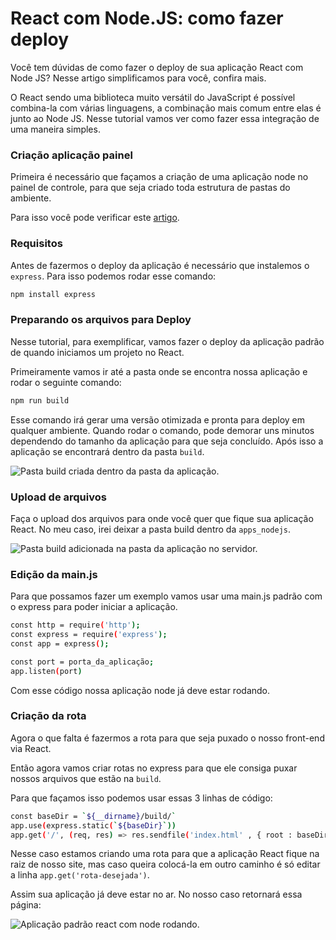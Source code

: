 # React com Node.JS: como fazer deploy

Você tem dúvidas de como fazer o deploy de sua aplicação React com Node JS? Nesse artigo simplificamos para você, confira mais.

O React sendo uma biblioteca muito versátil do JavaScript é possível combina-la com várias linguagens, a combinação mais comum entre elas é junto ao Node JS. Nesse tutorial vamos ver como fazer essa integração de uma maneira simples.

### Criação aplicação painel
Primeira é necessário que façamos a criação de uma aplicação node no painel de controle, para que seja criado toda estrutura de pastas do ambiente.

Para isso você pode verificar este [artigo](https://king.host/wiki/artigo/como-criar-uma-aplicacao-nodejs/).

### Requisitos
Antes de fazermos o deploy da aplicação é necessário que instalemos o `express`. Para isso podemos rodar esse comando:

```sh
npm install express
```

### Preparando os arquivos para Deploy
Nesse tutorial, para exemplificar, vamos fazer o deploy da aplicação padrão de quando iniciamos um projeto no React.

Primeiramente vamos ir até a pasta onde se encontra nossa aplicação e rodar o seguinte comando:

```sh
npm run build
```

Esse comando irá gerar uma versão otimizada e pronta para deploy em qualquer ambiente. Quando rodar o comando, pode demorar uns minutos dependendo do tamanho da aplicação para que seja concluído. Após isso a aplicação se encontrará dentro da pasta `build`.

![Pasta build criada dentro da pasta da aplicação.](https://i.imgur.com/WbYqOJJ.png)

### Upload de arquivos

Faça o upload dos arquivos para onde você quer que fique sua aplicação React. No meu caso, irei deixar a pasta build dentro da `apps_nodejs`.

![Pasta build adicionada na pasta da aplicação no servidor.](https://i.imgur.com/kyU2Fr0.png)

### Edição da main.js

Para que possamos fazer um exemplo vamos usar uma main.js padrão com o express para poder iniciar a aplicação.

```sh
const http = require('http');
const express = require('express');
const app = express();

const port = porta_da_aplicação;
app.listen(port)
```

Com esse código nossa aplicação node já deve estar rodando.

### Criação da rota
Agora o que falta é fazermos a rota para que seja puxado o nosso front-end via React.

Então agora vamos criar rotas no express para que ele consiga puxar nossos arquivos que estão na `build`.

Para que façamos isso podemos usar essas 3 linhas de código:

```sh
const baseDir = `${__dirname}/build/`
app.use(express.static(`${baseDir}`))
app.get('/', (req, res) => res.sendfile('index.html' , { root : baseDir } ))
```

Nesse caso estamos criando uma rota para que a aplicação React fique na raiz de nosso site, mas caso queira colocá-la em outro caminho é só editar a linha `app.get('rota-desejada')`.

Assim sua aplicação já deve estar no ar. No nosso caso retornará essa página:

![Aplicação padrão react com node rodando.](https://i.imgur.com/gDtS5dD.png)

